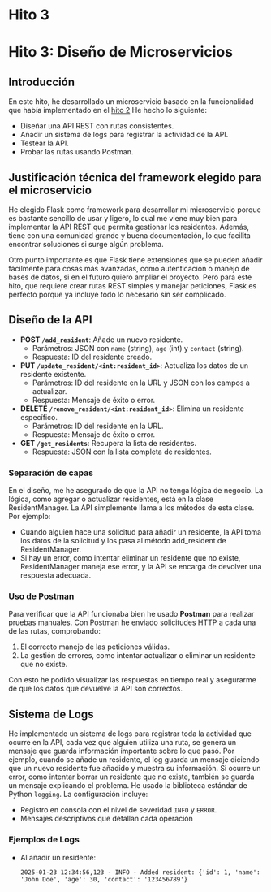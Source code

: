 # Hito 3
# Hito 3: Diseño de Microservicios

## Introducción
En este hito, he desarrollado un microservicio basado en la funcionalidad que había implementado en el [hito 2]("hito2")
He hecho lo siguiente:
- Diseñar una API REST con rutas consistentes.
- Añadir un sistema de logs para registrar la actividad de la API.
- Testear la API.
- Probar las rutas usando Postman.

## Justificación técnica del framework elegido para el microservicio
He elegido Flask como framework para desarrollar mi microservicio porque es bastante sencillo de usar y ligero, lo cual me viene muy bien para implementar la API REST que permita gestionar los residentes. Además, tiene con una comunidad grande y buena documentación, lo que facilita encontrar soluciones si surge algún problema.

Otro punto importante es que Flask tiene extensiones que se pueden añadir fácilmente para cosas más avanzadas, como autenticación o manejo de bases de datos, si en el futuro quiero ampliar el proyecto. Pero para este hito, que requiere crear rutas REST simples y manejar peticiones, Flask es perfecto porque ya incluye todo lo necesario sin ser complicado.

## Diseño de la API

- **POST `/add_resident`**: Añade un nuevo residente.
  - Parámetros: JSON con `name` (string), `age` (int) y `contact` (string).
  - Respuesta: ID del residente creado.
- **PUT `/update_resident/<int:resident_id>`**: Actualiza los datos de un residente existente.
  - Parámetros: ID del residente en la URL y JSON con los campos a actualizar.
  - Respuesta: Mensaje de éxito o error.
- **DELETE `/remove_resident/<int:resident_id>`**: Elimina un residente específico.
  - Parámetros: ID del residente en la URL.
  - Respuesta: Mensaje de éxito o error.
- **GET `/get_residents`**: Recupera la lista de residentes.
  - Respuesta: JSON con la lista completa de residentes.

### Separación de capas
En el diseño, me he asegurado de que la API no tenga lógica de negocio. La lógica, como agregar o actualizar residentes, está en la clase ResidentManager. La API simplemente llama a los métodos de esta clase. Por ejemplo:

- Cuando alguien hace una solicitud para añadir un residente, la API toma los datos de la solicitud y los pasa al método add_resident de ResidentManager.
- Si hay un error, como intentar eliminar un residente que no existe, ResidentManager maneja ese error, y la API se encarga de devolver una respuesta adecuada.

### Uso de Postman
Para verificar que la API funcionaba bien he usado **Postman** para realizar pruebas manuales. Con Postman he enviado solicitudes HTTP a cada una de las rutas, comprobando:
1. El correcto manejo de las peticiones válidas.
2. La gestión de errores, como intentar actualizar o eliminar un residente que no existe.

Con esto he podido visualizar las respuestas en tiempo real y asegurarme de que los datos que devuelve la API son correctos.

## Sistema de Logs
He implementado un sistema de logs para registrar toda la actividad que ocurre en la API, cada vez que alguien utiliza una ruta, se genera un mensaje que guarda información importante sobre lo que pasó. Por ejemplo, cuando se añade un residente, el log guarda un mensaje diciendo que un nuevo residente fue añadido y muestra su información. Si ocurre un error, como intentar borrar un residente que no existe, también se guarda un mensaje explicando el problema.
He usado la biblioteca estándar de Python `logging`. La configuración incluye:
- Registro en consola con el nivel de severidad `INFO` y `ERROR`.
- Mensajes descriptivos que detallan cada operación 

### Ejemplos de Logs
- Al añadir un residente:
  ```plaintext
  2025-01-23 12:34:56,123 - INFO - Added resident: {'id': 1, 'name': 'John Doe', 'age': 30, 'contact': '123456789'}

